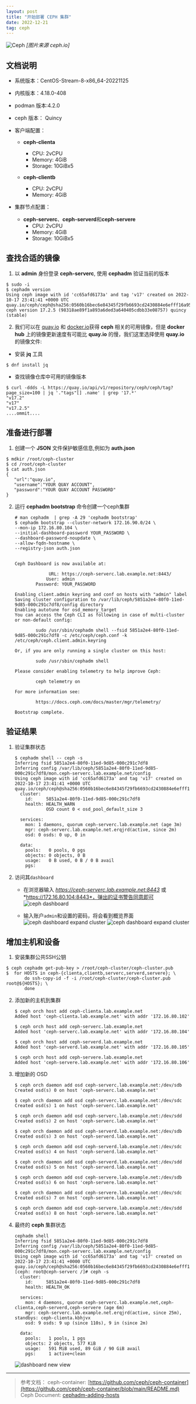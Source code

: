 ```yaml
---
layout: post
title: "开始部署 CEPH 集群"
date: 2022-12-21
tag: ceph
---
```


![Ceph](/assets/images/2022-12-21/photo-jelly-fish-01.jpg)
*\[图片来源 ceph.io\]*


## 文档说明

- 系统版本：CentOS-Stream-8-x86_64-20221125
- 内核版本：4.18.0-408
- podman 版本:4.2.0
- ceph 版本： Quincy
- 客户端配置：
  - **ceph-clienta**
    - CPU: 2vCPU
    - Memory: 4GiB
    - Storage: 10GiBx5

  - **ceph-clientb**
    - CPU: 2vCPU
    - Memory: 4GiB

- 集群节点配置：
  - **ceph-serverc**、**ceph-serverd**和**ceph-servere**
    - CPU: 2vCPU
    - Memory: 4GiB
    - Storage: 10GiBx5

## 查找合适的镜像

1. 以 **admin** 身份登录 **ceph-serverc**, 使用 **cephadm** 验证当前的版本
```shell
$ sudo -i
$ cephadm version
Using ceph image with id 'cc65afd6173a' and tag 'v17' created on 2022-10-17 23:41:41 +0000 UTC
quay.io/ceph/ceph@sha256:0560b16bec6e84345f29fb6693cd2430884e6efff16a95d5bdd0bb06d7661c45
ceph version 17.2.5 (98318ae89f1a893a6ded3a640405cdbb33e08757) quincy (stable)
```

2. 我们可以在 [quay.io](https://quay.io/repository/ceph/ceph) 和 [docker.io](https://hub.docker.com/r/ceph/ceph)获得 **ceph** 相关的可用镜像，但是 **docker hub** 上的镜像更新速度有可能比 **quay.io** 的慢，我们这里选择使用 **quay.io** 的镜像文件:
- 安装 **jq** 工具
```shell
$ dnf install jq 
```
- 查找镜像仓库中可用的镜像版本
```shell
$ curl -ddds -L https://quay.io/api/v1/repository/ceph/ceph/tag?page_size=100 | jq '."tags"[] .name' | grep '17.*'
"v17.2"
"v17"
"v17.2.5"
....ommit....
```

## 准备进行部署

1. 创建一个 **JSON** 文件保护敏感信息,例如为 **auth.json**
```shell
$ mdkir /root/ceph-cluster
$ cd /root/ceph-cluster
$ cat auth.json
{
   "url":"quay.io",
   "username":"YOUR QUAY ACCOUNT",
   "password":"YOUR QUAY ACCOUNT PASSWORD"
}
```

2. 运行 **cephadm bootstrap** 命令创建一个ceph集群
   ```shell
   # man cephadm  | grep -A 29 'cephadm bootstrap'
   $ cephadm bootstrap --cluster-network 172.16.90.0/24 \
   --mon-ip 172.16.80.104 \
   --initial-dashboard-password YOUR_PASSWORD \
   --dashboard-password-noupdate \
   --allow-fqdn-hostname \
   --registry-json auth.json
   
   
   Ceph Dashboard is now available at:
   
                URL: https://ceph-serverc.lab.example.net:8443/
               User: admin
           Password: YOUR_PASSWORD
   
   Enabling client.admin keyring and conf on hosts with "admin" label
   Saving cluster configuration to /var/lib/ceph/5851a2e4-80f0-11ed-9d85-000c291c7df8/config directory
   Enabling autotune for osd_memory_target
   You can access the Ceph CLI as following in case of multi-cluster or non-default config:
   
           sudo /usr/sbin/cephadm shell --fsid 5851a2e4-80f0-11ed-9d85-000c291c7df8 -c /etc/ceph/ceph.conf -k /etc/ceph/ceph.client.admin.keyring
   
   Or, if you are only running a single cluster on this host:
   
           sudo /usr/sbin/cephadm shell
   
   Please consider enabling telemetry to help improve Ceph:
   
           ceph telemetry on
   
   For more information see:
   
           https://docs.ceph.com/docs/master/mgr/telemetry/
   
   Bootstrap complete.
   ```

## 验证结果

1. 验证集群状态
   ```shell
   $ cephadm shell -- ceph -s
   Inferring fsid 5851a2e4-80f0-11ed-9d85-000c291c7df8
   Inferring config /var/lib/ceph/5851a2e4-80f0-11ed-9d85-000c291c7df8/mon.ceph-serverc.lab.example.net/config
   Using ceph image with id 'cc65afd6173a' and tag 'v17' created on 2022-10-17 23:41:41 +0000 UTC
   quay.io/ceph/ceph@sha256:0560b16bec6e84345f29fb6693cd2430884e6efff16a95d5bdd0bb06d7661c45
     cluster:
       id:     5851a2e4-80f0-11ed-9d85-000c291c7df8
       health: HEALTH_WARN
               OSD count 0 < osd_pool_default_size 3
   
     services:
       mon: 1 daemons, quorum ceph-serverc.lab.example.net (age 3m)
       mgr: ceph-serverc.lab.example.net.erqjrd(active, since 2m)
       osd: 0 osds: 0 up, 0 in
   
     data:
       pools:   0 pools, 0 pgs
       objects: 0 objects, 0 B
       usage:   0 B used, 0 B / 0 B avail
       pgs:
   ```    

2. 访问其`dashboard`
   - 在浏览器输入 *https://ceph-serverc.lab.example.net:8443* 或 *https://172.16.80.104:8443*，弹出的证书警告同意即可
   ![ceph dashboard](/assets/images/2022-12-21/ceph-dashboard.png)

   - 输入账户`admin`和设置的密码，将会看到概览界面
   ![ceph dashboard expand cluster](/assets/images/2022-12-21/ceph-dashboard-initial.png)
   ![ceph dashboard expand cluster](/assets/images/2022-12-21/ceph-dashboard-overview.png)


## 增加主机和设备

1. 安装集群公共SSH公钥
```shell
$ ceph cephadm get-pub-key > /root/ceph-cluster/ceph-cluster.pub
$  for HOSTS in ceph-{clienta,clientb,serverc,serverd,servere}; \
       do ssh-copy-id -f -i /root/ceph-cluster/ceph-cluster.pub root@${HOSTS}; \
       done
```

2. 添加新的主机到集群
   ```shell
   $ ceph orch host add ceph-clienta.lab.example.net
   Added host 'ceph-clienta.lab.example.net' with addr '172.16.80.102'
   
   $ ceph orch host add ceph-serverc.lab.example.net
   Added host 'ceph-serverc.lab.example.net' with addr '172.16.80.104'
   
   $ ceph orch host add ceph-serverd.lab.example.net
   Added host 'ceph-serverd.lab.example.net' with addr '172.16.80.105'
   
   $ ceph orch host add ceph-servere.lab.example.net
   Added host 'ceph-servere.lab.example.net' with addr '172.16.80.106'
   ```

3. 增加新的 OSD
   ```shell
   $ ceph orch daemon add osd ceph-serverc.lab.example.net:/dev/sdb
   Created osd(s) 0 on host 'ceph-serverc.lab.example.net'
   
   $ ceph orch daemon add osd ceph-serverc.lab.example.net:/dev/sdc
   Created osd(s) 1 on host 'ceph-serverc.lab.example.net'
   
   $ ceph orch daemon add osd ceph-serverc.lab.example.net:/dev/sdd
   Created osd(s) 2 on host 'ceph-serverc.lab.example.net'
   
   $ ceph orch daemon add osd ceph-serverd.lab.example.net:/dev/sdb
   Created osd(s) 3 on host 'ceph-serverd.lab.example.net'
   
   $ ceph orch daemon add osd ceph-serverd.lab.example.net:/dev/sdc
   Created osd(s) 4 on host 'ceph-serverd.lab.example.net'
   
   $ ceph orch daemon add osd ceph-serverd.lab.example.net:/dev/sdd
   Created osd(s) 5 on host 'ceph-serverd.lab.example.net'
   
   $ ceph orch daemon add osd ceph-servere.lab.example.net:/dev/sdb
   Created osd(s) 6 on host 'ceph-servere.lab.example.net'
   
   $ ceph orch daemon add osd ceph-servere.lab.example.net:/dev/sdc
   Created osd(s) 7 on host 'ceph-servere.lab.example.net'
   
   $ ceph orch daemon add osd ceph-servere.lab.example.net:/dev/sdd
   Created osd(s) 8 on host 'ceph-servere.lab.example.net'
   ```

4. 最终的 **ceph** 集群状态
   ```shell
   cephadm shell
   Inferring fsid 5851a2e4-80f0-11ed-9d85-000c291c7df8
   Inferring config /var/lib/ceph/5851a2e4-80f0-11ed-9d85-000c291c7df8/mon.ceph-serverc.lab.example.net/config
   Using ceph image with id 'cc65afd6173a' and tag 'v17' created on 2022-10-17 23:41:41 +0000 UTC
   quay.io/ceph/ceph@sha256:0560b16bec6e84345f29fb6693cd2430884e6efff16a95d5bdd0bb06d7661c45
   [ceph: root@ceph-serverc /]# ceph -s
     cluster:
       id:     5851a2e4-80f0-11ed-9d85-000c291c7df8
       health: HEALTH_OK
   
     services:
       mon: 4 daemons, quorum ceph-serverc.lab.example.net,ceph-clienta,ceph-serverd,ceph-servere (age 6m)
       mgr: ceph-serverc.lab.example.net.erqjrd(active, since 25m), standbys: ceph-clienta.kbhjvx
       osd: 9 osds: 9 up (since 110s), 9 in (since 2m)
   
     data:
       pools:   1 pools, 1 pgs
       objects: 2 objects, 577 KiB
       usage:   591 MiB used, 89 GiB / 90 GiB avail
       pgs:     1 active+clean
   ```

   ![dashboard new view](/assets/images/2022-12-21/ceph-dashboard-new-view.png)

---
> 参考文档：
> ceph-container: [https://github.com/ceph/ceph-container](https://github.com/ceph/ceph-container/blob/main/README.md)
> Ceph Document: [cephadm-adding-hosts](https://docs.ceph.com/en/latest/cephadm/host-management/#cephadm-adding-hosts)
